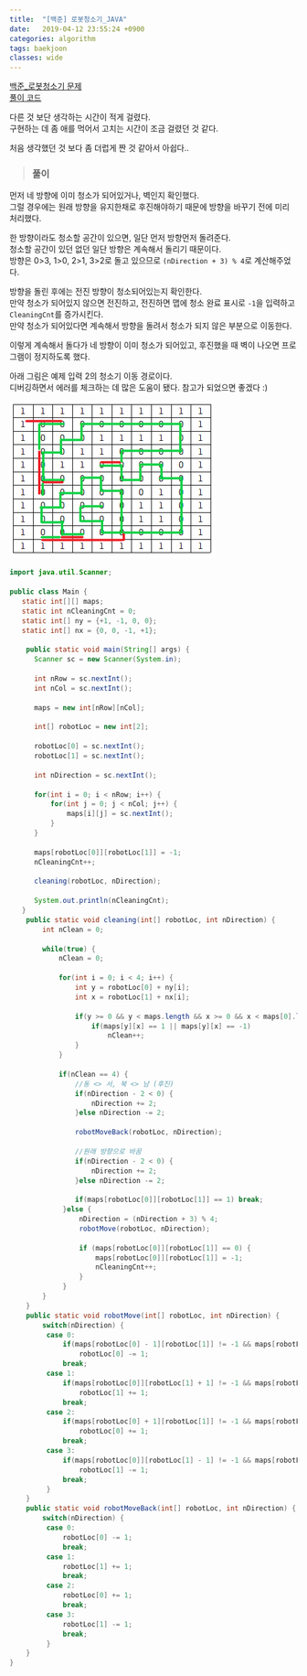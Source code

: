 ```yaml
---
title:  "[백준] 로봇청소기_JAVA"
date:   2019-04-12 23:55:24 +0900
categories: algorithm
tags: baekjoon
classes: wide
---
```


[백준_로봇청소기 문제](https://www.acmicpc.net/problem/14503)  
[풀이 코드](https://github.com/2ssue/Algorithm/blob/master/Baekjoon/14503.java)
  
다른 것 보단 생각하는 시간이 적게 걸렸다.  
구현하는 데 좀 애를 먹어서 고치는 시간이 조금 걸렸던 것 같다.  
  
처음 생각했던 것 보다 좀 더럽게 짠 것 같아서 아쉽다..  
  
> ### 풀이

먼저 네 방향에 이미 청소가 되어있거나, 벽인지 확인했다.  
그럴 경우에는 원래 방향을 유지한채로 후진해야하기 때문에 방향을 바꾸기 전에 미리 처리했다.  
  
한 방향이라도 청소할 공간이 있으면, 일단 먼저 방향먼저 돌려준다.  
청소할 공간이 있던 없던 일단 방향은 계속해서 돌리기 때문이다.  
방향은 0>3, 1>0, 2>1, 3>2로 돌고 있으므로 `(nDirection + 3) % 4`로 계산해주었다.  
  
방향을 돌린 후에는 전진 방향이 청소되어있는지 확인한다.  
만약 청소가 되어있지 않으면 전진하고, 전진하면 맵에 청소 완료 표시로 `-1`을 입력하고 `CleaningCnt`를 증가시킨다.  
만약 청소가 되어있다면 계속해서 방향을 돌려서 청소가 되지 않은 부분으로 이동한다.  
  
이렇게 계속해서 돌다가 네 방향이 이미 청소가 되어있고, 후진했을 때 벽이 나오면 프로그램이 정지하도록 했다.  
  
아래 그림은 예제 입력 2의 청소기 이동 경로이다.  
디버깅하면서 에러를 체크하는 데 많은 도움이 됐다. 참고가 되었으면 좋겠다 :)  
  
![example2](/assets/images/14503.png)  
  
```java
import java.util.Scanner;

public class Main {
   static int[][] maps;
   static int nCleaningCnt = 0;
   static int[] ny = {+1, -1, 0, 0};
   static int[] nx = {0, 0, -1, +1};
   
	public static void main(String[] args) {
      Scanner sc = new Scanner(System.in);
      
      int nRow = sc.nextInt();
      int nCol = sc.nextInt();
      
      maps = new int[nRow][nCol];
      
      int[] robotLoc = new int[2];
      
      robotLoc[0] = sc.nextInt();
      robotLoc[1] = sc.nextInt();
      
      int nDirection = sc.nextInt();
      
      for(int i = 0; i < nRow; i++) {
    	  for(int j = 0; j < nCol; j++) {
    		  maps[i][j] = sc.nextInt();
    	  }
      }
      
      maps[robotLoc[0]][robotLoc[1]] = -1;
      nCleaningCnt++;
      
      cleaning(robotLoc, nDirection);
      
      System.out.println(nCleaningCnt);
   }
	public static void cleaning(int[] robotLoc, int nDirection) {
		int nClean = 0; 
		
		while(true) {
			nClean = 0;
			 
			for(int i = 0; i < 4; i++) {
				int y = robotLoc[0] + ny[i];
				int x = robotLoc[1] + nx[i];
				
				if(y >= 0 && y < maps.length && x >= 0 && x < maps[0].length) {
					if(maps[y][x] == 1 || maps[y][x] == -1)
						nClean++;
				}
			}
			
			if(nClean == 4) {
				//동 <> 서, 북 <> 남 (후진)
				if(nDirection - 2 < 0) {
					nDirection += 2;
				}else nDirection -= 2;
				
				robotMoveBack(robotLoc, nDirection);
				
				//원래 방향으로 바꿈
				if(nDirection - 2 < 0) {
					nDirection += 2;
				}else nDirection -= 2;
				
				if(maps[robotLoc[0]][robotLoc[1]] == 1) break;
			 }else {
				 nDirection = (nDirection + 3) % 4;
				 robotMove(robotLoc, nDirection);
			 
				 if (maps[robotLoc[0]][robotLoc[1]] == 0) {
					 maps[robotLoc[0]][robotLoc[1]] = -1;
					 nCleaningCnt++;
				 }
			 }
		}
	}
	public static void robotMove(int[] robotLoc, int nDirection) {
		switch(nDirection) {
		 case 0:
			 if(maps[robotLoc[0] - 1][robotLoc[1]] != -1 && maps[robotLoc[0] - 1][robotLoc[1]] != 1)
				 robotLoc[0] -= 1;
			 break;
		 case 1:
			 if(maps[robotLoc[0]][robotLoc[1] + 1] != -1 && maps[robotLoc[0]][robotLoc[1] + 1] != 1)
				 robotLoc[1] += 1;
			 break;
		 case 2:
			 if(maps[robotLoc[0] + 1][robotLoc[1]] != -1 && maps[robotLoc[0] + 1][robotLoc[1]] != 1)
				 robotLoc[0] += 1;
			 break;
		 case 3:
			 if(maps[robotLoc[0]][robotLoc[1] - 1] != -1 && maps[robotLoc[0]][robotLoc[1] - 1] != 1)
				 robotLoc[1] -= 1;
			 break;
		 }
	}
	public static void robotMoveBack(int[] robotLoc, int nDirection) {
		switch(nDirection) {
		 case 0:
			 robotLoc[0] -= 1;
			 break;
		 case 1:
			 robotLoc[1] += 1;
			 break;
		 case 2:
			 robotLoc[0] += 1;
			 break;
		 case 3:
			 robotLoc[1] -= 1;
			 break;
		 }
	}
}
```